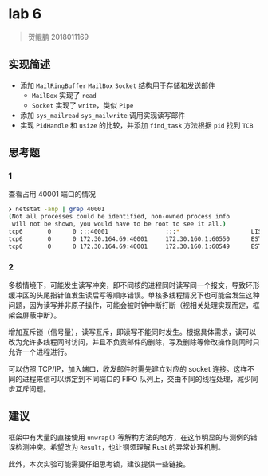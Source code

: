 # lab 6

> 贺鲲鹏 2018011169

## 实现简述

- 添加 `MailRingBuffer` `MailBox` `Socket` 结构用于存储和发送邮件
  - `MailBox` 实现了 `read`
  - `Socket` 实现了 `write`，类似 `Pipe`
- 添加 `sys_mailread` `sys_mailwrite` 调用实现读写邮件
- 实现 `PidHandle` 和 `usize` 的比较，并添加 `find_task` 方法根据 `pid` 找到 `TCB`

## 思考题

### 1

查看占用 40001 端口的情况

```bash
❯ netstat -anp | grep 40001
(Not all processes could be identified, non-owned process info
 will not be shown, you would have to be root to see it all.)
tcp6       0      0 :::40001                :::*                    LISTEN      19/node
tcp6       0      0 172.30.164.69:40001     172.30.160.1:60550      ESTABLISHED 81/node
tcp6       0      0 172.30.164.69:40001     172.30.160.1:60549      ESTABLISHED 19/node
```

### 2

多核情境下，可能发生读写冲突，即不同核的进程同时读写同一个报文，导致环形缓冲区的头尾指针值发生读后写等顺序错误。单核多线程情况下也可能会发生这种问题，因为读写并非原子操作，可能会被时钟中断打断（视相关处理实现而定，框架会屏蔽中断）。

增加互斥锁（信号量），读写互斥，即读写不能同时发生。根据具体需求，读可以改为允许多线程同时访问，并且不负责邮件的删除，写及删除等修改操作则同时只允许一个进程进行。

可以仿照 TCP/IP，加入端口，收发邮件时需先建立对应的 socket 连接。这样不同的进程来信可以绑定到不同端口的 FIFO 队列上，交由不同的线程处理，减少同步互斥问题。

## 建议

框架中有大量的直接使用 `unwrap()` 等解构方法的地方，在这节明显的与测例的错误检测冲突。希望改为 `Result`，也让铜须理解 Rust 的异常处理机制。

此外，本次实验可能需要仔细思考锁，建议提供一些链接。
